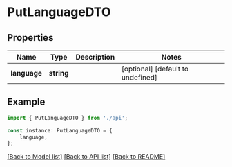 # PutLanguageDTO


## Properties

Name | Type | Description | Notes
------------ | ------------- | ------------- | -------------
**language** | **string** |  | [optional] [default to undefined]

## Example

```typescript
import { PutLanguageDTO } from './api';

const instance: PutLanguageDTO = {
    language,
};
```

[[Back to Model list]](../README.md#documentation-for-models) [[Back to API list]](../README.md#documentation-for-api-endpoints) [[Back to README]](../README.md)
